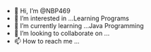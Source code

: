 - 👋 Hi, I’m @NBP469
- 👀 I’m interested in ...Learning Programs
- 🌱 I’m currently learning ...Java Programming
- 💞️ I’m looking to collaborate on ...
- 📫 How to reach me ...

<!---
NBP469/NBP469 is a ✨ special ✨ repository because its `README.md` (this file) appears on your GitHub profile.
You can click the Preview link to take a look at your changes.
--->

